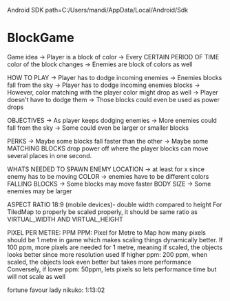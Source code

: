 Android SDK path=C:/Users/mandi/AppData/Local/Android/Sdk

# BlockGame
Game idea
->  Player is a block of color
->  Every CERTAIN PERIOD OF TIME color of the block changes
->  Enemies are block of colors as well

HOW TO PLAY 
->  Player has to dodge incoming enemies 
->  Enemies blocks fall from the sky
->  Player has to dodge incoming enemies blocks
->  However, color matching with the player color might drop as well
->  Player doesn't have to dodge them 
->  Those blocks could even be used as power drops

OBJECTIVES
->  As player keeps dodging enemies
->  More enemies could fall from the sky
->  Some could even be larger or smaller blocks


PERKS
->  Maybe some blocks fall faster than the other
->  Maybe some MATCHING BLOCKS drop power off where the player blocks can move 
several places in one second.

WHATS NEEDED TO SPAWN ENEMY
LOCATION -> at least for x since enemy has to be moving
COLOR -> enemies have to be different colors
FALLING BLOCKS -> Some blocks may move faster
BODY SIZE -> Some enemies may be larger



ASPECT RATIO
18:9 (mobile devices)- double width compared to height
For TiledMap to properly be scaled properly, it should be same ratio as VIRTUAL_WIDTH AND VIRTUAL_HEIGHT

PIXEL PER METRE: PPM
PPM: Pixel for Metre to Map how many pixels should be 1 metre in game 
which makes scaling things dynamically better.
If 100 ppm, more pixels are needed for 1 metre, meaning if scaled, the objects looks better since more resolution used
If higher ppm: 200 ppm, when scaled, the objects look even better but takes more performance
Conversely, if lower ppm: 50ppm, lets pixels so lets performance time but will not scale as well


fortune favour lady nikuko: 1:13:02



